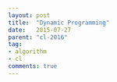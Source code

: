 ```yaml
---
layout: post
title:  "Dynamic Programming"
date:   2015-07-27
parent: "cl-2016"
tag:
- algorithm
- cl
comments: true
---
```

